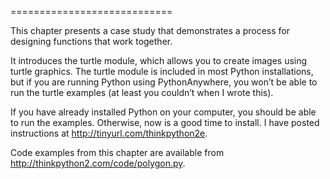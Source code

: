 ============================

This chapter presents a case study that demonstrates a process for designing functions that work together.

It introduces the <span>turtle</span> module, which allows you to create images using turtle graphics. The <span>turtle</span> module is included in most Python installations, but if you are running Python using PythonAnywhere, you won’t be able to run the turtle examples (at least you couldn’t when I wrote this).

If you have already installed Python on your computer, you should be able to run the examples. Otherwise, now is a good time to install. I have posted instructions at <http://tinyurl.com/thinkpython2e>.

Code examples from this chapter are available from <http://thinkpython2.com/code/polygon.py>.

